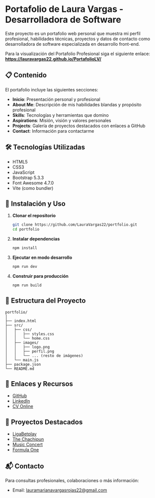 # Portafolio de Laura Vargas - Desarrolladora de Software

Este proyecto es un portafolio web personal que muestra mi perfil profesional, habilidades técnicas, proyectos y datos de contacto como desarrolladora de software especializada en desarrollo front-end.

Para la visualización del Portafolio Profesional siga el siguiente enlace:
**https://lauravargas22.github.io/PortafolioLV/**

## 📋 Contenido

El portafolio incluye las siguientes secciones:
- **Inicio**: Presentación personal y profesional
- **About Me**: Descripción de mis habilidades blandas y propósito profesional
- **Skills**: Tecnologías y herramientas que domino
- **Aspirations**: Misión, visión y valores personales
- **Projects**: Galería de proyectos destacados con enlaces a GitHub
- **Contact**: Información para contactarme

## 🛠️ Tecnologías Utilizadas

- HTML5
- CSS3
- JavaScript
- Bootstrap 5.3.3
- Font Awesome 4.7.0
- Vite (como bundler)

## 🚀 Instalación y Uso

1. **Clonar el repositorio**
   ```bash
   git clone https://github.com/LauraVargas22/portfolio.git
   cd portfolio
   ```

2. **Instalar dependencias**
   ```bash
   npm install
   ```

3. **Ejecutar en modo desarrollo**
   ```bash
   npm run dev
   ```

4. **Construir para producción**
   ```bash
   npm run build
   ```

## 📁 Estructura del Proyecto

```
portfolio/
│
├── index.html
├── src/
│   ├── css/
│   │   ├── styles.css
│   │   └── home.css
│   ├── images/
│   │   ├── logo.png
│   │   ├── perfil.png
│   │   └── ... (resto de imágenes)
│   └── main.js
├── package.json
└── README.md
```

## 🔗 Enlaces y Recursos

- [GitHub](https://github.com/LauraVargas22)
- [LinkedIn](https://www.linkedin.com/in/laura-vargas2209s/)
- [CV Online](https://www.canva.com/design/DAGUDJUzZno/siniobSBlmfb5RhCsQ7Vzg/edit)

## 📂 Proyectos Destacados

- [LigaBetplay](https://github.com/LauraVargas22/LigaBetplay)
- [The Chachipun](https://github.com/LauraVargas22/ProyectoThe-Chachipun_PythonVargasLaura)
- [Music Concert](https://github.com/LauraVargas22/VargasLaura_ProyectoConcertCSS)
- [Formula One](https://github.com/Omarjr33/projectf1.git)

## 📬 Contacto

Para consultas profesionales, colaboraciones o más información:
- Email: [lauramarianavargasrojas22@gmail.com](mailto:lauramarianavargasrojas22@gmail.com)

